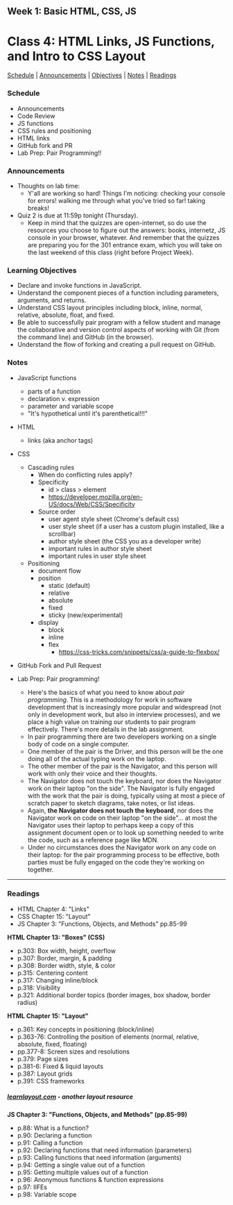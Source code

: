 ## **Week 1: Basic HTML, CSS, JS**
# Class 4: HTML Links, JS Functions, and Intro to CSS Layout

[Schedule](#schedule) | [Announcements](#announcements) | [Objectives](#learning-objectives) | [Notes](#notes) | [Readings](#readings)

### Schedule

- Announcements
- Code Review
- JS functions
- CSS rules and positioning
- HTML links
- GitHub fork and PR
- Lab Prep: Pair Programming!!

### Announcements
- Thoughts on lab time:
	- Y'all are working so hard! Things I'm noticing: checking your console for errors! walking me through what you've tried so far! taking breaks!
- Quiz 2 is due at 11:59p tonight (Thursday).
	- Keep in mind that the quizzes are open-internet, so do use the resources you choose to figure out the answers: books, internetz, JS console in your browser, whatever. And remember that the quizzes are preparing you for the 301 entrance exam, which you will take on the last weekend of this class (right before Project Week).

### Learning Objectives
- Declare and invoke functions in JavaScript.
- Understand the component pieces of a function including parameters, arguments, and returns.
- Understand CSS layout principles including block, inline, normal, relative, absolute, float, and fixed.
- Be able to successfully pair program with a fellow student and manage the collaborative and version control aspects of working with Git (from the command line) and GitHub (in the browser).
- Understand the flow of forking and creating a pull request on GitHub.

### Notes

- JavaScript functions
	- parts of a function
	- declaration v. expression
	- parameter and variable scope
	- "It's hypothetical until it's parenthetical!!!"

- HTML
	- links (aka anchor tags)

- CSS
	- Cascading rules
		- When do conflicting rules apply?
		- Specificity
			- id > class > element
			- https://developer.mozilla.org/en-US/docs/Web/CSS/Specificity
		- Source order
			- user agent style sheet (Chrome's default css)
			- user style sheet (if a user has a custom plugin installed, like a scrollbar)
			- author style sheet (the CSS you as a developer write)
			- important rules in author style sheet
			- important rules in user style sheet
	- Positioning
		- document flow
		- position
			- static (default)
			- relative
			- absolute
			- fixed
			- sticky (new/experimental)
		- display
			- block
			- inline
			- flex
				- https://css-tricks.com/snippets/css/a-guide-to-flexbox/

- GitHub Fork and Pull Request

- Lab Prep: Pair programming!
	- Here's the basics of what you need to know about *pair programming*. This is a methodology for work in software development that is increasingly more popular and widespread (not only in development work, but also in interview processes), and we place a high value on training our students to pair program effectively. There's more details in the lab assignment.
	- In pair programming there are two developers working on a single body of code on a single computer.
	- One member of the pair is the Driver, and this person will be the one doing all of the actual typing work on the laptop.
	- The other member of the pair is the Navigator, and this person will work with only their voice and their thoughts.
	- The Navigator does not touch the keyboard, nor does the Navigator work on their laptop "on the side". The Navigator is fully engaged with the work that the pair is doing, typically using at most a piece of scratch paper to sketch diagrams, take notes, or list ideas.
	- Again, **the Navigator does not touch the keyboard**, nor does the Navigator work on code on their laptop "on the side"... at most the Navigator uses their laptop to perhaps keep a copy of this assignment document open or to look up something needed to write the code, such as a reference page like MDN.
	- Under no circumstances does the Navigator work on any code on their laptop: for the pair programming process to be effective, both parties must be fully engaged on the code they're working on together.

---

### Readings

- HTML Chapter 4: "Links"
- CSS Chapter 15: "Layout"
- JS Chapter 3: "Functions, Objects, and Methods" pp.85-99

**HTML Chapter 13: "Boxes" (CSS)**

- p.303: Box width, height, overflow
- p.307: Border, margin, & padding
- p.308: Border width, style, & color
- p.315: Centering content
- p.317: Changing inline/block
- p.318: Visibility
- p.321: Additional border topics (border images, box shadow, border radius)

**HTML Chapter 15: "Layout"**

- p.361: Key concepts in positioning (block/inline)
- p.363-76: Controlling the position of elements (normal, relative, absolute, fixed, floating)
- pp.377-8: Screen sizes and resolutions
- p.379: Page sizes
- p.381-6: Fixed & liquid layouts
- p.387: Layout grids
- p.391: CSS frameworks

##### [learnlayout.com](http://learnlayout.com) - another layout resource

**JS Chapter 3: "Functions, Objects, and Methods" (pp.85-99)**

- p.88: What is a function?
- p.90: Declaring a function
- p.91: Calling a function
- p.92: Declaring functions that need information (parameters)
- p.93: Calling functions that need information (arguments)
- p.94: Getting a single value out of a function
- p.95: Getting multiple values out of a function
- p.96: Anonymous functions & function expressions
- p.97: IIFEs
- p.98: Variable scope